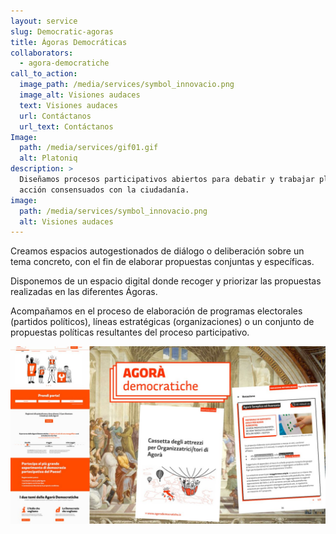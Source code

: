 ```yaml
---
layout: service
slug: Democratic-agoras
title: Ágoras Democráticas
collaborators:
  - agora-democratiche
call_to_action:
  image_path: /media/services/symbol_innovacio.png
  image_alt: Visiones audaces
  text: Visiones audaces
  url: Contáctanos
  url_text: Contáctanos
Image:
  path: /media/services/gif01.gif
  alt: Platoniq
description: >
  Diseñamos procesos participativos abiertos para debatir y trabajar planes de
  acción consensuados con la ciudadanía.
image:
  path: /media/services/symbol_innovacio.png
  alt: Visiones audaces
---
```

Creamos espacios autogestionados de diálogo o deliberación sobre un tema concreto, con el fin de elaborar propuestas conjuntas y específicas.

Disponemos de un espacio digital donde recoger y priorizar las propuestas realizadas en las diferentes Ágoras.

Acompañamos en el proceso de elaboración de programas electorales (partidos políticos), líneas estratégicas (organizaciones) o un conjunto de propuestas políticas resultantes del proceso participativo.

![Agorà Democratiche](/media/photo_2024-07-31_15-48-25.jpg "Agorà Democratiche")
